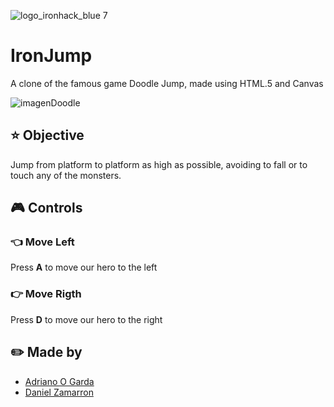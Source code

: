 ![logo_ironhack_blue 7](https://user-images.githubusercontent.com/23629340/40541063-a07a0a8a-601a-11e8-91b5-2f13e4e6b441.png)

# IronJump
A clone of the famous game Doodle Jump, made using HTML.5 and Canvas

![imagenDoodle](https://www4.minijuegosgratis.com/v3/games/thumbnails/201848_1.jpg)


## :star: Objective
Jump from platform to platform as high as possible, avoiding to fall or to touch any of the monsters.  

## :video_game: Controls
### :point_left: Move Left 
Press **A** to move our hero to the left

### :point_right: Move Rigth
Press **D** to move our hero to the right

## :pencil2: Made by
- [Adriano O Garda](https://github.com/AdrianoOGarda)
- [Daniel Zamarron](https://github.com/danZamarron)
